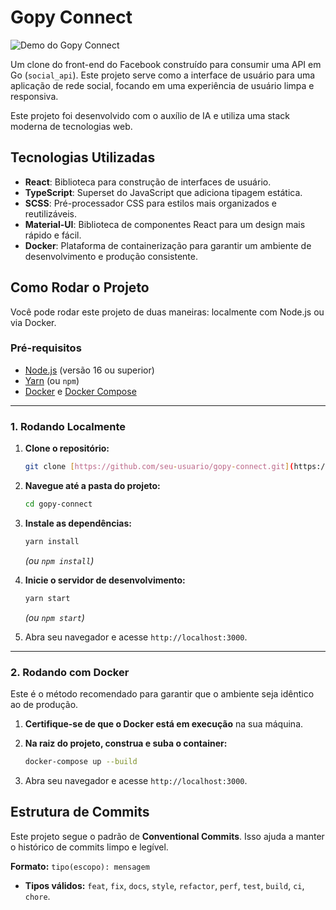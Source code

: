 # Gopy Connect

![Demo do Gopy Connect](src/assets/demo.gif)

Um clone do front-end do Facebook construído para consumir uma API em Go (`social_api`). Este projeto serve como a interface de usuário para uma aplicação de rede social, focando em uma experiência de usuário limpa e responsiva.

Este projeto foi desenvolvido com o auxílio de IA e utiliza uma stack moderna de tecnologias web.

## Tecnologias Utilizadas

- **React**: Biblioteca para construção de interfaces de usuário.
- **TypeScript**: Superset do JavaScript que adiciona tipagem estática.
- **SCSS**: Pré-processador CSS para estilos mais organizados e reutilizáveis.
- **Material-UI**: Biblioteca de componentes React para um design mais rápido e fácil.
- **Docker**: Plataforma de containerização para garantir um ambiente de desenvolvimento e produção consistente.

## Como Rodar o Projeto

Você pode rodar este projeto de duas maneiras: localmente com Node.js ou via Docker.

### Pré-requisitos

- [Node.js](https://nodejs.org/) (versão 16 ou superior)
- [Yarn](https://yarnpkg.com/) (ou `npm`)
- [Docker](https://www.docker.com/) e [Docker Compose](https://docs.docker.com/compose/)

---

### 1. Rodando Localmente

1.  **Clone o repositório:**
    ```bash
    git clone [https://github.com/seu-usuario/gopy-connect.git](https://github.com/seu-usuario/gopy-connect.git)
    ```

2.  **Navegue até a pasta do projeto:**
    ```bash
    cd gopy-connect
    ```

3.  **Instale as dependências:**
    ```bash
    yarn install
    ```
    *(ou `npm install`)*

4.  **Inicie o servidor de desenvolvimento:**
    ```bash
    yarn start
    ```
    *(ou `npm start`)*

5.  Abra seu navegador e acesse `http://localhost:3000`.

---

### 2. Rodando com Docker

Este é o método recomendado para garantir que o ambiente seja idêntico ao de produção.

1.  **Certifique-se de que o Docker está em execução** na sua máquina.

2.  **Na raiz do projeto, construa e suba o container:**
    ```bash
    docker-compose up --build
    ```

3.  Abra seu navegador e acesse `http://localhost:3000`.

## Estrutura de Commits

Este projeto segue o padrão de **Conventional Commits**. Isso ajuda a manter o histórico de commits limpo e legível.

**Formato:** `tipo(escopo): mensagem`

-   **Tipos válidos:** `feat`, `fix`, `docs`, `style`, `refactor`, `perf`, `test`, `build`, `ci`, `chore`.